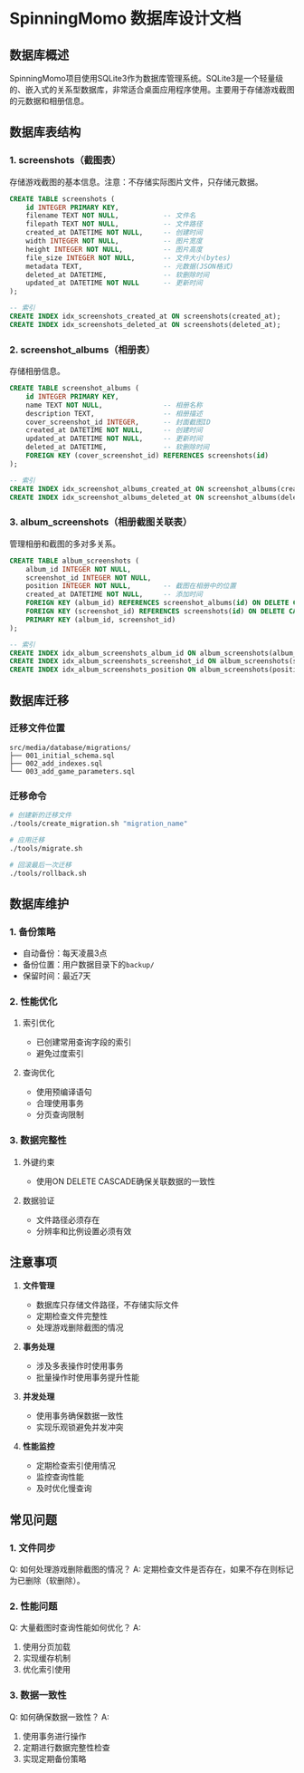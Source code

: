 # SpinningMomo 数据库设计文档

## 数据库概述

SpinningMomo项目使用SQLite3作为数据库管理系统。SQLite3是一个轻量级的、嵌入式的关系型数据库，非常适合桌面应用程序使用。主要用于存储游戏截图的元数据和相册信息。

## 数据库表结构

### 1. screenshots（截图表）
存储游戏截图的基本信息。注意：不存储实际图片文件，只存储元数据。

```sql
CREATE TABLE screenshots (
    id INTEGER PRIMARY KEY,
    filename TEXT NOT NULL,           -- 文件名
    filepath TEXT NOT NULL,           -- 文件路径
    created_at DATETIME NOT NULL,     -- 创建时间
    width INTEGER NOT NULL,           -- 图片宽度
    height INTEGER NOT NULL,          -- 图片高度
    file_size INTEGER NOT NULL,       -- 文件大小(bytes)
    metadata TEXT,                    -- 元数据(JSON格式)
    deleted_at DATETIME,              -- 软删除时间
    updated_at DATETIME NOT NULL      -- 更新时间
);

-- 索引
CREATE INDEX idx_screenshots_created_at ON screenshots(created_at);
CREATE INDEX idx_screenshots_deleted_at ON screenshots(deleted_at);
```

### 2. screenshot_albums（相册表）
存储相册信息。

```sql
CREATE TABLE screenshot_albums (
    id INTEGER PRIMARY KEY,
    name TEXT NOT NULL,               -- 相册名称
    description TEXT,                 -- 相册描述
    cover_screenshot_id INTEGER,      -- 封面截图ID
    created_at DATETIME NOT NULL,     -- 创建时间
    updated_at DATETIME NOT NULL,     -- 更新时间
    deleted_at DATETIME,              -- 软删除时间
    FOREIGN KEY (cover_screenshot_id) REFERENCES screenshots(id)
);

-- 索引
CREATE INDEX idx_screenshot_albums_created_at ON screenshot_albums(created_at);
CREATE INDEX idx_screenshot_albums_deleted_at ON screenshot_albums(deleted_at);
```

### 3. album_screenshots（相册截图关联表）
管理相册和截图的多对多关系。

```sql
CREATE TABLE album_screenshots (
    album_id INTEGER NOT NULL,
    screenshot_id INTEGER NOT NULL,
    position INTEGER NOT NULL,        -- 截图在相册中的位置
    created_at DATETIME NOT NULL,     -- 添加时间
    FOREIGN KEY (album_id) REFERENCES screenshot_albums(id) ON DELETE CASCADE,
    FOREIGN KEY (screenshot_id) REFERENCES screenshots(id) ON DELETE CASCADE,
    PRIMARY KEY (album_id, screenshot_id)
);

-- 索引
CREATE INDEX idx_album_screenshots_album_id ON album_screenshots(album_id);
CREATE INDEX idx_album_screenshots_screenshot_id ON album_screenshots(screenshot_id);
CREATE INDEX idx_album_screenshots_position ON album_screenshots(position);
```

## 数据库迁移

### 迁移文件位置
```
src/media/database/migrations/
├── 001_initial_schema.sql
├── 002_add_indexes.sql
└── 003_add_game_parameters.sql
```

### 迁移命令
```bash
# 创建新的迁移文件
./tools/create_migration.sh "migration_name"

# 应用迁移
./tools/migrate.sh

# 回滚最后一次迁移
./tools/rollback.sh
```

## 数据库维护

### 1. 备份策略
- 自动备份：每天凌晨3点
- 备份位置：用户数据目录下的`backup/`
- 保留时间：最近7天

### 2. 性能优化
1. 索引优化
   - 已创建常用查询字段的索引
   - 避免过度索引
   
2. 查询优化
   - 使用预编译语句
   - 合理使用事务
   - 分页查询限制

### 3. 数据完整性
1. 外键约束
   - 使用ON DELETE CASCADE确保关联数据的一致性
   
2. 数据验证
   - 文件路径必须存在
   - 分辨率和比例设置必须有效

## 注意事项

1. **文件管理**
   - 数据库只存储文件路径，不存储实际文件
   - 定期检查文件完整性
   - 处理游戏删除截图的情况

2. **事务处理**
   - 涉及多表操作时使用事务
   - 批量操作时使用事务提升性能

3. **并发处理**
   - 使用事务确保数据一致性
   - 实现乐观锁避免并发冲突

4. **性能监控**
   - 定期检查索引使用情况
   - 监控查询性能
   - 及时优化慢查询

## 常见问题

### 1. 文件同步
Q: 如何处理游戏删除截图的情况？
A: 定期检查文件是否存在，如果不存在则标记为已删除（软删除）。

### 2. 性能问题
Q: 大量截图时查询性能如何优化？
A: 
1. 使用分页加载
2. 实现缓存机制
3. 优化索引使用

### 3. 数据一致性
Q: 如何确保数据一致性？
A: 
1. 使用事务进行操作
2. 定期进行数据完整性检查
3. 实现定期备份策略 